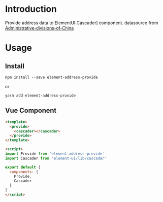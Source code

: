 # Introduction

Provide address data to ElementUI Cascader] component. datasource from [Administrative-divisions-of-China](https://github.com/modood/Administrative-divisions-of-China)

# Usage

## Install

`npm install --save element-address-provide`

or

`yarn add element-address-provide`

## Vue Component

``` html
<template>
  <provide>
    <cascader></cascader>
  </provide>
</template>

<script>
import Provide from 'element-address-provide'
import Cascader from 'element-ui/lib/cascader'

export default {
  components: {
    Provide,
    Cascader
  }
}
</script>
```
